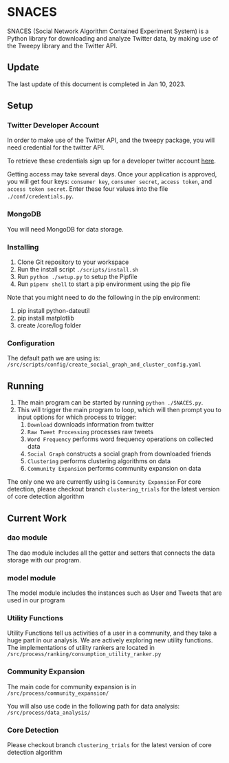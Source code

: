 # SNACES

SNACES (Social Network Algorithm Contained Experiment System)
is a Python library for downloading and analyze Twitter data, by making
use of the Tweepy library and the Twitter API.

## Update

The last update of this document is completed in Jan 10, 2023.

## Setup

### Twitter Developer Account

In order to make use of the Twitter API, and the tweepy package, you will need
credential for the twitter API.

To retrieve these credentials sign up for a developer twitter account [here](https://developer.twitter.com/en/apply-for-access).

Getting access may take several days. Once your application is approved,
you will get four keys: `consumer key`, `consumer secret`, `access token`, and
`access token secret`. Enter these four values into the file
`./conf/credentials.py`.

### MongoDB

You will need MongoDB for data storage. 

### Installing

1. Clone Git repository to your workspace
2. Run the install script `./scripts/install.sh`
3. Run `python ./setup.py` to setup the Pipfile
4. Run `pipenv shell` to start a pip environment using the pip file
  
Note that you might need to do the following in the pip environment:  
1. pip install python-dateutil
2. pip install matplotlib
3. create /core/log folder

### Configuration

The default path we are using is:
`/src/scripts/config/create_social_graph_and_cluster_config.yaml`

## Running

1. The main program can be started by running `python ./SNACES.py`.
1. This will trigger the main program to loop, which will then prompt you
to input options for which process to trigger:
   1. `Download` downloads information from twitter
   1. `Raw Tweet Processing` processes raw tweets
   1. `Word Frequency` performs word frequency operations on collected data
   1. `Social Graph` constructs a social graph from downloaded friends
   1. `Clustering` performs clustering algorithms on data
   1. `Community Expansion` performs community expansion on data
   
The only one we are currently using is `Community Expansion`
For core detection, please checkout branch `clustering_trials` for the latest version of core detection algorithm

## Current Work

### dao module

The dao module includes all the getter and setters that connects the data storage with our program.

### model module

The model module includes the instances such as User and Tweets that are used in our program

### Utility Functions

Utility Functions tell us activities of a user in a community, and they take a huge part in our analysis. We are actively exploring new utility functions.
The implementations of utility rankers are located in 
`/src/process/ranking/consumption_utility_ranker.py`

### Community Expansion

The main code for community expansion is in 
`/src/process/community_expansion/`

You will also use code in the following path for data analysis:
`/src/process/data_analysis/`

### Core Detection

Please checkout branch `clustering_trials` for the latest version of core detection algorithm
